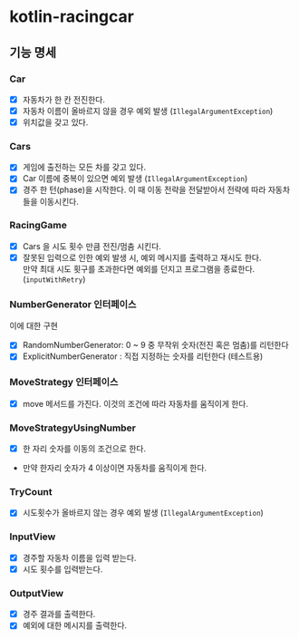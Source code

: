 # kotlin-racingcar

## 기능 명세

### Car

- [x] 자동차가 한 칸 전진한다.
- [x] 자동차 이름이 올바르지 않을 경우 예외 발생 (`IllegalArgumentException`)
- [x] 위치값을 갖고 있다.

### Cars

- [x] 게임에 출전하는 모든 차를 갖고 있다.
- [x] Car 이름에 중복이 있으면 예외 발생 (`IllegalArgumentException`)
- [x] 경주 한 턴(phase)을 시작한다. 이 때 이동 전략을 전달받아서 전략에 따라 자동차들을 이동시킨다.

### RacingGame

- [x] Cars 을 시도 횟수 만큼 전진/멈춤 시킨다.
- [x] 잘못된 입력으로 인한 예외 발생 시, 예외 메시지를 출력하고 재시도 한다.  
   만약 최대 시도 횟구를 초과한다면 예외를 던지고 프로그램을 종료한다. (`inputWithRetry`)

### NumberGenerator 인터페이스

이에 대한 구현

- [x] RandomNumberGenerator: 0 ~ 9 중 무작위 숫자(전진 혹은 멈춤)를 리턴한다
- [x] ExplicitNumberGenerator : 직접 지정하는 숫자를 리턴한다 (테스트용)

### MoveStrategy 인터페이스

- [x] move 메서드를 가진다. 이것의 조건에 따라 자동차를 움직이게 한다.

### MoveStrategyUsingNumber

- [x] 한 자리 숫자를 이동의 조건으로 한다.
- 만약 한자리 숫자가 4 이상이면 자동차를 움직이게 한다.

### TryCount

- [x] 시도횟수가 올바르지 않는 경우 예외 발생 (`IllegalArgumentException`)

### InputView

- [x] 경주할 자동차 이름을 입력 받는다.
- [x] 시도 횟수를 입력받는다.

### OutputView

- [x] 경주 결과를 출력한다.
- [x] 예외에 대한 메시지를 출력한다. 
